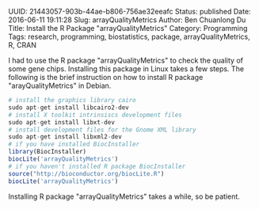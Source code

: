 UUID: 21443057-903b-44ae-b806-756ae32eeafc
Status: published
Date: 2016-06-11 19:11:28
Slug: arrayQualityMetrics
Author: Ben Chuanlong Du
Title: Install the R Package "arrayQualityMetrics"
Category: Programming
Tags: research, programming, biostatistics, package, arrayQualityMetrics, R, CRAN

I had to use the R package "arrayQualityMetrics" to check the quality of some gene chips. 
Installing this package in Linux takes a few steps. 
The following is the brief instruction on how to install R package "arayQualityMetrics" in Debian.    

```R
# install the graphics library cairo
sudo apt-get install libcairo2-dev
# install X toolkit intrinsiscs development files
sudo apt-get install libxt-dev
# install development files for the Gnome XML library
sudo apt-get install libxml2-dev
# if you have installed BiocInstaller 
library(BiocInstaller)
biocLite('arrayQualityMetrics')
# if you haven't installed R package BiocInstaller
source("http://bioconductor.org/biocLite.R")
biocLite('arrayQualityMetrics')
```

Installing R package "arrayQualityMetrics" takes a while, so be patient. 

